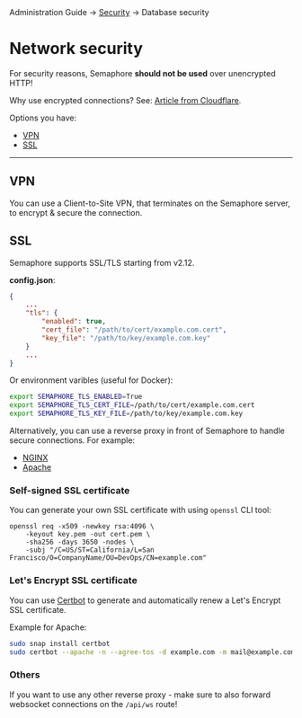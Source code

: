 <div class="breadcrumbs">
    Administration Guide
    → <a href="/administration-guide/security/">Security</a>
    → Database security
</div>

# Network security

For security reasons, Semaphore **should not be used** over unencrypted HTTP!

Why use encrypted connections? See: [Article from Cloudflare](https://www.cloudflare.com/learning/ssl/why-use-https/).

Options you have:

* [VPN](#vpn)
* [SSL](#ssl)

---

## VPN

You can use a Client-to-Site VPN, that terminates on the Semaphore server, to encrypt & secure the connection.

## SSL

Semaphore supports SSL/TLS starting from v2.12.

**config.json**:
```json
{
    ...
    "tls": {
        "enabled": true,
        "cert_file": "/path/to/cert/example.com.cert",
        "key_file": "/path/to/key/example.com.key"
    }
    ...
}
```

Or environment varibles (useful for Docker):

```bash
export SEMAPHORE_TLS_ENABLED=True
export SEMAPHORE_TLS_CERT_FILE=/path/to/cert/example.com.cert
export SEMAPHORE_TLS_KEY_FILE=/path/to/key/example.com.key
```

Alternatively, you can use a reverse proxy in front of Semaphore to handle secure connections. For example:

* [NGINX](./nginx.md)
* [Apache](./apache.md)
 

### Self-signed SSL certificate

You can generate your own SSL certificate with using `openssl` CLI tool:

```
openssl req -x509 -newkey rsa:4096 \
    -keyout key.pem -out cert.pem \
    -sha256 -days 3650 -nodes \
    -subj "/C=US/ST=California/L=San Francisco/O=CompanyName/OU=DevOps/CN=example.com"
```

### Let's Encrypt SSL certificate

You can use [Certbot](https://certbot.eff.org/) to generate and automatically renew a Let's Encrypt SSL certificate.

Example for Apache:

```bash
sudo snap install certbot
sudo certbot --apache -n --agree-tos -d example.com -m mail@example.com
```

### Others

If you want to use any other reverse proxy - make sure to also forward websocket connections on the `/api/ws` route!
